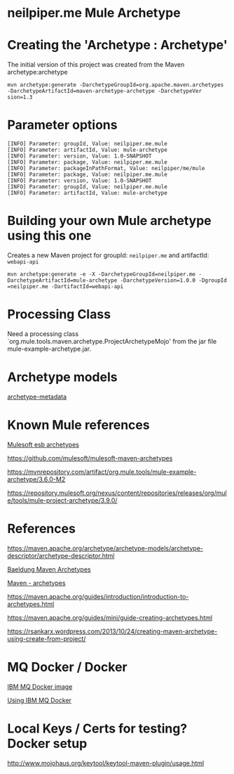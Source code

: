# neilpiper.me Mule Archetype


# Creating the 'Archetype : Archetype'

The initial version of this project was created from the Maven archetype:archetype

```
mvn archetype:generate -DarchetypeGroupId=org.apache.maven.archetypes -DarchetypeArtifactId=maven-archetype-archetype -DarchetypeVer
sion=1.3
```

# Parameter options
```
[INFO] Parameter: groupId, Value: neilpiper.me.mule
[INFO] Parameter: artifactId, Value: mule-archetype
[INFO] Parameter: version, Value: 1.0-SNAPSHOT
[INFO] Parameter: package, Value: neilpiper.me.mule
[INFO] Parameter: packageInPathFormat, Value: neilpiper/me/mule
[INFO] Parameter: package, Value: neilpiper.me.mule
[INFO] Parameter: version, Value: 1.0-SNAPSHOT
[INFO] Parameter: groupId, Value: neilpiper.me.mule
[INFO] Parameter: artifactId, Value: mule-archetype
```

# Building your own Mule archetype using this one

Creates a new Maven project for groupId: `neilpiper.me` and artifactId: `webapi-api`

```
mvn archetype:generate -e -X -DarchetypeGroupId=neilpiper.me -DarchetypeArtifactId=mule-archetype -DarchetypeVersion=1.0.0 -DgroupId
=neilpiper.me -DartifactId=webapi-api
```

# Processing Class 

Need a processing class `org.mule.tools.maven.archetype.ProjectArchetypeMojo' from the jar file mule-example-archetype.jar.

# Archetype models

[archetype-metadata](http://maven.apache.org/xsd/archetype-descriptor-1.0.0.xsd)

# Known Mule references

[Mulesoft esb archetypes](https://github.com/mulesoft/mule-esb-maven-tools/tree/master/archetypes)

https://github.com/mulesoft/mulesoft-maven-archetypes	

https://mvnrepository.com/artifact/org.mule.tools/mule-example-archetype/3.6.0-M2

https://repository.mulesoft.org/nexus/content/repositories/releases/org/mule/tools/mule-project-archetype/3.9.0/

# References

https://maven.apache.org/archetype/archetype-models/archetype-descriptor/archetype-descriptor.html

[Baeldung Maven Archetypes](https://www.baeldung.com/maven-archetype)

[Maven - archetypes](https://maven.apache.org/archetypes/maven-archetype-archetype/)

https://maven.apache.org/guides/introduction/introduction-to-archetypes.html

https://maven.apache.org/guides/mini/guide-creating-archetypes.html

https://rsankarx.wordpress.com/2013/10/24/creating-maven-archetype-using-create-from-project/

# MQ Docker / Docker

[IBM MQ Docker image](https://hub.docker.com/r/ibmcom/mq/)

[Using IBM MQ Docker](https://github.com/ibm-messaging/mq-container/blob/master/docs/usage.md)

# Local Keys / Certs for testing? Docker setup

http://www.mojohaus.org/keytool/keytool-maven-plugin/usage.html

